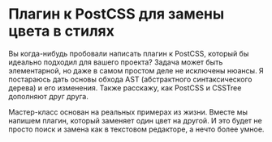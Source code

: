 # Плагин к PostCSS для замены цвета в стилях

Вы когда-нибудь пробовали написать плагин к PostCSS, который бы идеально
подходил для вашего проекта? Задача может быть элементарной, но даже в самом
простом деле не исключены нюансы. Я постараюсь дать основы обхода AST
(абстрактного синтаксического дерева) и его изменения. Также расскажу,
как PostCSS и CSSTree дополняют друг друга.

Мастер-класс основан на реальных примерах из жизни.
Вместе мы напишем плагин, который заменяет один цвет на другой.
И это будет не просто поиск и замена как в текстовом редакторе,
а нечто более умное.
